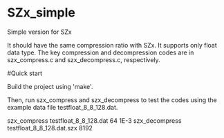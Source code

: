 # SZx_simple
Simple version for SZx

It should have the same compression ratio with SZx. 
It supports only float data type. 
The key compression and decompression codes are in szx_compress.c and szx_decompress.c, respectively. 


#Quick start

Build the project using 'make'. 

Then, run szx_compress and szx_decompress to test the codes using the example data file testfloat_8_8_128.dat. 

szx_compress testfloat_8_8_128.dat 64 1E-3
szx_decompress testfloat_8_8_128.dat.szx 8192


